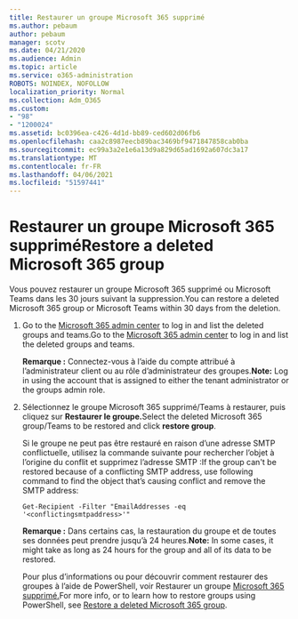 ```yaml
---
title: Restaurer un groupe Microsoft 365 supprimé
ms.author: pebaum
author: pebaum
manager: scotv
ms.date: 04/21/2020
ms.audience: Admin
ms.topic: article
ms.service: o365-administration
ROBOTS: NOINDEX, NOFOLLOW
localization_priority: Normal
ms.collection: Adm_O365
ms.custom:
- "98"
- "1200024"
ms.assetid: bc0396ea-c426-4d1d-bb89-ced602d06fb6
ms.openlocfilehash: caa2c8987eecb89bac3469bf9471847858cab0ba
ms.sourcegitcommit: ec99a3a2e1e6a13d9a829d65ad1692a607dc3a17
ms.translationtype: MT
ms.contentlocale: fr-FR
ms.lasthandoff: 04/06/2021
ms.locfileid: "51597441"
---
```

# <a name="restore-a-deleted-microsoft-365-group"></a><span data-ttu-id="4b534-102">Restaurer un groupe Microsoft 365 supprimé</span><span class="sxs-lookup"><span data-stu-id="4b534-102">Restore a deleted Microsoft 365 group</span></span>

<span data-ttu-id="4b534-103">Vous pouvez restaurer un groupe Microsoft 365 supprimé ou Microsoft Teams dans les 30 jours suivant la suppression.</span><span class="sxs-lookup"><span data-stu-id="4b534-103">You can restore a deleted Microsoft 365 group or Microsoft Teams within 30 days from the deletion.</span></span>

1. <span data-ttu-id="4b534-104">Go to the [Microsoft 365 admin center](https://aka.ms/RestoreDeletedGroup) to log in and list the deleted groups and teams.</span><span class="sxs-lookup"><span data-stu-id="4b534-104">Go to the [Microsoft 365 admin center](https://aka.ms/RestoreDeletedGroup) to log in and list the deleted groups and teams.</span></span>

    <span data-ttu-id="4b534-105">**Remarque :** Connectez-vous à l’aide du compte attribué à l’administrateur client ou au rôle d’administrateur des groupes.</span><span class="sxs-lookup"><span data-stu-id="4b534-105">**Note:** Log in using the account that is assigned to either the tenant administrator or the groups admin role.</span></span>

1. <span data-ttu-id="4b534-106">Sélectionnez le groupe Microsoft 365 supprimé/Teams à restaurer, puis cliquez sur **Restaurer le groupe.**</span><span class="sxs-lookup"><span data-stu-id="4b534-106">Select the deleted Microsoft 365 group/Teams to be restored and click **restore group**.</span></span>

    <span data-ttu-id="4b534-107">Si le groupe ne peut pas être restauré en raison d’une adresse SMTP conflictuelle, utilisez la commande suivante pour rechercher l’objet à l’origine du conflit et supprimez l’adresse SMTP :</span><span class="sxs-lookup"><span data-stu-id="4b534-107">If the group can't be restored because of a conflicting SMTP address, use following command to find the object that’s causing conflict and remove the SMTP address:</span></span>

    `Get-Recipient -Filter "EmailAddresses -eq '<conflictingsmtpaddress>'"`

    <span data-ttu-id="4b534-108">**Remarque :** Dans certains cas, la restauration du groupe et de toutes ses données peut prendre jusqu’à 24 heures.</span><span class="sxs-lookup"><span data-stu-id="4b534-108">**Note:** In some cases, it might take as long as 24 hours for the group and all of its data to be restored.</span></span>

    <span data-ttu-id="4b534-109">Pour plus d’informations ou pour découvrir comment restaurer des groupes à l’aide de PowerShell, voir Restaurer un groupe [Microsoft 365 supprimé.](https://go.microsoft.com/fwlink/?linkid=867802)</span><span class="sxs-lookup"><span data-stu-id="4b534-109">For more info, or to learn how to restore groups using PowerShell, see [Restore a deleted Microsoft 365 group](https://go.microsoft.com/fwlink/?linkid=867802).</span></span>